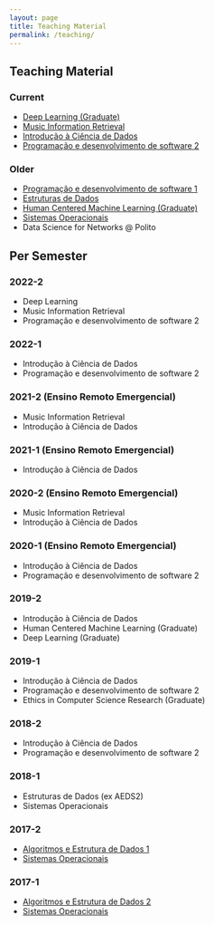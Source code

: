 ```yaml
---
layout: page
title: Teaching Material
permalink: /teaching/
---
```


## Teaching Material

### Current

  * [Deep Learning (Graduate)](https://deep-ufmg.github.io/)
  * [Music Information Retrieval](https://docs.google.com/document/d/1UeDOMEwAl-XAONn7pS6_a7DtBrkGSft04EUwRI-xUQc)
  * [Introdução à Ciência de Dados](https://icd-ufmg.github.io)
  * [Programação e desenvolvimento de software 2](https://flaviovdf.github.io/pds2-ufmg)

### Older

  * [Programação e desenvolvimento de software 1](https://github.com/flaviovdf/programacao)
  * [Estruturas de Dados](https://github.com/flaviovdf/estruturas-de-dados)
  * [Human Centered Machine Learning (Graduate)](https://drive.google.com/open?id=173s0BS44S74Wag5mKQPZFRlB49ZTY7im)
  * [Sistemas Operacionais](https://github.com/flaviovdf/sistemas-operacionais)
  * Data Science for Networks @ Polito

## Per Semester

### 2022-2
  * Deep Learning
  * Music Information Retrieval
  * Programação e desenvolvimento de software 2
  
### 2022-1
  * Introdução à Ciência de Dados
  * Programação e desenvolvimento de software 2

### 2021-2 (Ensino Remoto Emergencial)
  * Music Information Retrieval
  * Introdução à Ciência de Dados
  
### 2021-1 (Ensino Remoto Emergencial)
  * Introdução à Ciência de Dados

### 2020-2 (Ensino Remoto Emergencial)
  * Music Information Retrieval
  * Introdução à Ciência de Dados

### 2020-1 (Ensino Remoto Emergencial)
  * Introdução à Ciência de Dados
  * Programação e desenvolvimento de software 2

### 2019-2
   * Introdução à Ciência de Dados
   * Human Centered Machine Learning (Graduate)
   * Deep Learning (Graduate)
   
### 2019-1
  * Introdução à Ciência de Dados
  * Programação e desenvolvimento de software 2
  * Ethics in Computer Science Research (Graduate)

### 2018-2
  * Introdução à Ciência de Dados
  * Programação e desenvolvimento de software 2

### 2018-1
  * Estruturas de Dados (ex AEDS2)
  * Sistemas Operacionais
  
### 2017-2
  * [Algoritmos e Estrutura de Dados 1](https://flaviovdf.github.io/AEDS1-2017-2)
  * [Sistemas Operacionais](https://flaviovdf.github.io/SO-2017-2)

### 2017-1
  * [Algoritmos e Estrutura de Dados 2](https://flaviovdf.github.io/AEDS2-2017-1)
  * [Sistemas Operacionais](https://flaviovdf.github.io/SO-2017-1)
